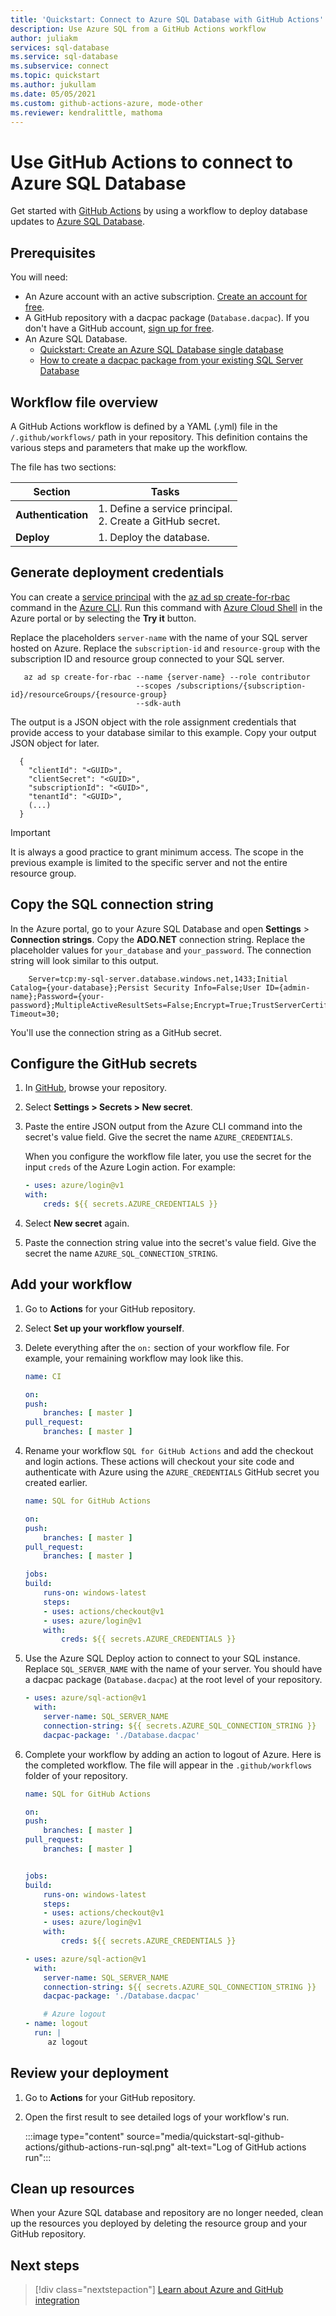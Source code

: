 ```yaml
---
title: 'Quickstart: Connect to Azure SQL Database with GitHub Actions'
description: Use Azure SQL from a GitHub Actions workflow
author: juliakm
services: sql-database
ms.service: sql-database
ms.subservice: connect
ms.topic: quickstart
ms.author: jukullam
ms.date: 05/05/2021
ms.custom: github-actions-azure, mode-other
ms.reviewer: kendralittle, mathoma
---
```


# Use GitHub Actions to connect to Azure SQL Database

Get started with [GitHub Actions](https://docs.github.com/en/actions) by using a workflow to deploy database updates to [Azure SQL Database](../azure-sql-iaas-vs-paas-what-is-overview.md). 

## Prerequisites

You will need: 
- An Azure account with an active subscription. [Create an account for free](https://azure.microsoft.com/free/?WT.mc_id=A261C142F).
- A GitHub repository with a dacpac package (`Database.dacpac`). If you don't have a GitHub account, [sign up for free](https://github.com/join).  
- An Azure SQL Database.
    - [Quickstart: Create an Azure SQL Database single database](single-database-create-quickstart.md)
    - [How to create a dacpac package from your existing SQL Server Database](/sql/relational-databases/data-tier-applications/export-a-data-tier-application)

## Workflow file overview

A GitHub Actions workflow is defined by a YAML (.yml) file in the `/.github/workflows/` path in your repository. This definition contains the various steps and parameters that make up the workflow.

The file has two sections:

|Section  |Tasks  |
|---------|---------|
|**Authentication** | 1. Define a service principal. <br /> 2. Create a GitHub secret. |
|**Deploy** | 1. Deploy the database. |

## Generate deployment credentials

You can create a [service principal](../../active-directory/develop/app-objects-and-service-principals.md) with the [az ad sp create-for-rbac](/cli/azure/ad/sp#az_ad_sp_create_for_rbac) command in the [Azure CLI](/cli/azure/). Run this command with [Azure Cloud Shell](https://shell.azure.com/) in the Azure portal or by selecting the **Try it** button.

Replace the placeholders `server-name` with the name of your SQL server hosted on Azure. Replace the `subscription-id` and `resource-group` with the subscription ID and resource group connected to your SQL server.  

```azurecli-interactive
   az ad sp create-for-rbac --name {server-name} --role contributor 
                            --scopes /subscriptions/{subscription-id}/resourceGroups/{resource-group} 
                            --sdk-auth
```

The output is a JSON object with the role assignment credentials that provide access to your database similar to this example. Copy your output JSON object for later.

```output 
  {
    "clientId": "<GUID>",
    "clientSecret": "<GUID>",
    "subscriptionId": "<GUID>",
    "tenantId": "<GUID>",
    (...)
  }
```

> [!IMPORTANT]
> It is always a good practice to grant minimum access. The scope in the previous example is limited to the specific server and not the entire resource group.

## Copy the SQL connection string 

In the Azure portal, go to your Azure SQL Database and open **Settings** > **Connection strings**. Copy the **ADO.NET** connection string. Replace the placeholder values for `your_database` and `your_password`. The connection string will look similar to this output. 

```output
    Server=tcp:my-sql-server.database.windows.net,1433;Initial Catalog={your-database};Persist Security Info=False;User ID={admin-name};Password={your-password};MultipleActiveResultSets=False;Encrypt=True;TrustServerCertificate=False;Connection Timeout=30;
```

You'll use the connection string as a GitHub secret. 

## Configure the GitHub secrets

1. In [GitHub](https://github.com/), browse your repository.

1. Select **Settings > Secrets > New secret**.

1. Paste the entire JSON output from the Azure CLI command into the secret's value field. Give the secret the name `AZURE_CREDENTIALS`.

    When you configure the workflow file later, you use the secret for the input `creds` of the Azure Login action. For example:

    ```yaml
    - uses: azure/login@v1
    with:
        creds: ${{ secrets.AZURE_CREDENTIALS }}
   ```

1. Select **New secret** again. 

1. Paste the connection string value into the secret's value field. Give the secret the name `AZURE_SQL_CONNECTION_STRING`.


## Add your workflow

1. Go to **Actions** for your GitHub repository. 

2. Select **Set up your workflow yourself**. 

2. Delete everything after the `on:` section of your workflow file. For example, your remaining workflow may look like this. 

    ```yaml
    name: CI

    on:
    push:
        branches: [ master ]
    pull_request:
        branches: [ master ]
    ```

1. Rename your workflow `SQL for GitHub Actions` and add the checkout and login actions. These actions will checkout your site code and authenticate with Azure using the `AZURE_CREDENTIALS` GitHub secret you created earlier. 

    ```yaml
    name: SQL for GitHub Actions

    on:
    push:
        branches: [ master ]
    pull_request:
        branches: [ master ]

    jobs:
    build:
        runs-on: windows-latest
        steps:
        - uses: actions/checkout@v1
        - uses: azure/login@v1
        with:
            creds: ${{ secrets.AZURE_CREDENTIALS }}
    ```

1. Use the Azure SQL Deploy action to connect to your SQL instance. Replace `SQL_SERVER_NAME` with the name of your server. You should have a dacpac package (`Database.dacpac`) at the root level of your repository. 

    ```yaml
    - uses: azure/sql-action@v1
      with:
        server-name: SQL_SERVER_NAME
        connection-string: ${{ secrets.AZURE_SQL_CONNECTION_STRING }}
        dacpac-package: './Database.dacpac'
    ``` 

1. Complete your workflow by adding an action to logout of Azure. Here is the completed workflow. The file will appear in the `.github/workflows` folder of your repository.

    ```yaml
    name: SQL for GitHub Actions

    on:
    push:
        branches: [ master ]
    pull_request:
        branches: [ master ]


    jobs:
    build:
        runs-on: windows-latest
        steps:
        - uses: actions/checkout@v1
        - uses: azure/login@v1
        with:
            creds: ${{ secrets.AZURE_CREDENTIALS }}

    - uses: azure/sql-action@v1
      with:
        server-name: SQL_SERVER_NAME
        connection-string: ${{ secrets.AZURE_SQL_CONNECTION_STRING }}
        dacpac-package: './Database.dacpac'

        # Azure logout 
    - name: logout
      run: |
         az logout
    ```

## Review your deployment

1. Go to **Actions** for your GitHub repository. 

1. Open the first result to see detailed logs of your workflow's run. 
 
   :::image type="content" source="media/quickstart-sql-github-actions/github-actions-run-sql.png" alt-text="Log of GitHub actions run":::

## Clean up resources

When your Azure SQL database and repository are no longer needed, clean up the resources you deployed by deleting the resource group and your GitHub repository. 

## Next steps

> [!div class="nextstepaction"]
> [Learn about Azure and GitHub integration](/azure/developer/github/)
